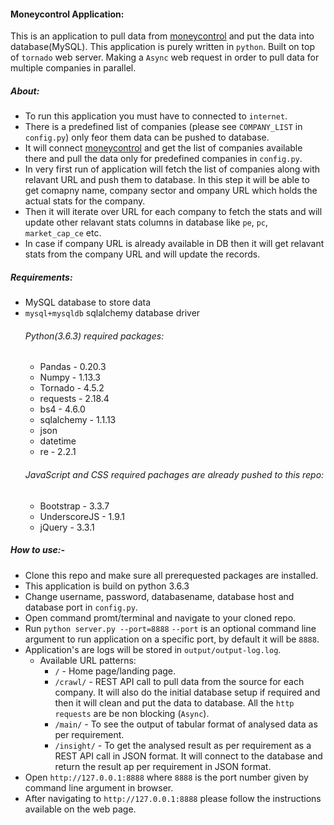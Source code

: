 #### Moneycontrol Application:
This is an application to pull data from [moneycontrol](https://www.moneycontrol.com/india/stockpricequote/) and put the data into database(MySQL). This application is purely written in `python`. Built on top of `tornado` web server. Making a `Async` web request in order to pull data for multiple companies in parallel.
##### About:
- To run this application you must have to connected to `internet`.
- There is a predefined list of companies (please see `COMPANY_LIST` in `config.py`) only feor them data can be pushed to database.
- It will connect [moneycontrol](https://www.moneycontrol.com/india/stockpricequote/) and get the list of companies available there and pull the data only for predefined companies in `config.py`.
- In very first run of application will fetch the list of companies along with relavant URL and push them to database. In this step it will be able to get comapny name, company sector and ompany URL which holds the actual stats for the company.
- Then it will iterate over URL for each company to fetch the stats and will update other relavant stats columns in database like `pe`, `pc`, `market_cap_ce` etc.
- In case if company URL is already available in DB then it will get relavant stats from the company URL and will update the records.
 ##### Requirements:
   - MySQL database to store data
   - `mysql+mysqldb` sqlalchemy database driver
     ###### Python(3.6.3) required packages:
     - Pandas - 0.20.3
     - Numpy - 1.13.3
     - Tornado - 4.5.2
     - requests - 2.18.4
     - bs4 - 4.6.0
     - sqlalchemy - 1.1.13
     - json
     - datetime
     - re - 2.2.1
     ###### JavaScript and CSS required pachages are already pushed to this repo:
     - Bootstrap - 3.3.7
     - UnderscoreJS - 1.9.1
     - jQuery - 3.3.1
 

  ##### How to use:-
  - Clone this repo and make sure all prerequested packages are installed.
  - This application is build on python 3.6.3
  - Change username, password, databasename, database host and database port in `config.py`.
  - Open command promt/terminal and navigate to your cloned repo.
  - Run `python server.py --port=8888` `--port` is an optional command line argument to run application on a specific port, by default it will be `8888`.
  - Application's are logs will be stored in `output/output-log.log`.
    - Available URL patterns:
      - `/` - Home page/landing page.
      - `/crawl/` - REST API call to pull data from the source for each company. It will also do the initial database setup if required and then it will clean and put the data to database. All the `http requests` are be non blocking (`Async`).  
      - `/main/` - To see the output of tabular format of analysed data as per requirement.
      - `/insight/` - To get the analysed result as per requirement as a REST API call in JSON format. It will connect to the database and return the result ap per requirement in JSON format.
  - Open `http://127.0.0.1:8888` where `8888` is the port number given by command line argument in browser.
  - After navigating to `http://127.0.0.1:8888` please follow the instructions available on the web page.
